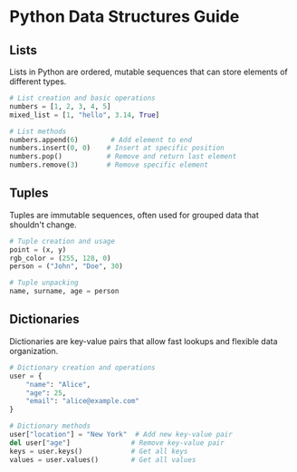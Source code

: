 # Python Data Structures Guide

## Lists
Lists in Python are ordered, mutable sequences that can store elements of different types.

```python
# List creation and basic operations
numbers = [1, 2, 3, 4, 5]
mixed_list = [1, "hello", 3.14, True]

# List methods
numbers.append(6)        # Add element to end
numbers.insert(0, 0)    # Insert at specific position
numbers.pop()           # Remove and return last element
numbers.remove(3)       # Remove specific element
```

## Tuples
Tuples are immutable sequences, often used for grouped data that shouldn't change.

```python
# Tuple creation and usage
point = (x, y)
rgb_color = (255, 128, 0)
person = ("John", "Doe", 30)

# Tuple unpacking
name, surname, age = person
```

## Dictionaries
Dictionaries are key-value pairs that allow fast lookups and flexible data organization.

```python
# Dictionary creation and operations
user = {
    "name": "Alice",
    "age": 25,
    "email": "alice@example.com"
}

# Dictionary methods
user["location"] = "New York"  # Add new key-value pair
del user["age"]               # Remove key-value pair
keys = user.keys()            # Get all keys
values = user.values()        # Get all values
```